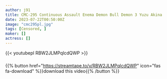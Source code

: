 ```yaml
---
author: j91
title: CMC-295 Continuous Assault Enema Demon Bull Demon 3 Yuzu Akina
date: 2023-07-22T00:50:00Z
image: "cmc295pl.jpg"
tags: [Censored, ]
maker: []
actress: []
---
```



{{< youtubepl RBW2JLMPqlcdQWP >}}
###

{{% button href="https://streamtape.to/v/RBW2JLMPqlcdQWP" icon="fas fa-download" %}}download this video{{% /button %}}
